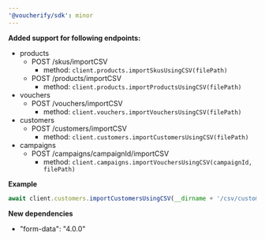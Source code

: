 ```yaml
---
'@voucherify/sdk': minor
---
```


**Added support for following endpoints:**
- products
  - POST /skus/importCSV
    - method: `client.products.importSkusUsingCSV(filePath)`
  - POST /products/importCSV
    - method: `client.products.importProductsUsingCSV(filePath)`
- vouchers
  - POST /vouchers/importCSV
    - method: `client.vouchers.importVouchersUsingCSV(filePath)`
- customers
  - POST /customers/importCSV
    - method: `client.customers.importCustomersUsingCSV(filePath)`
- campaigns
  - POST /campaigns/campaignId/importCSV
    - method: `client.campaigns.importVouchersUsingCSV(campaignId, filePath)`

**Example**
```js
await client.customers.importCustomersUsingCSV(__dirname + '/csv/customers.csv')
```

**New dependencies**
- "form-data": "4.0.0"
